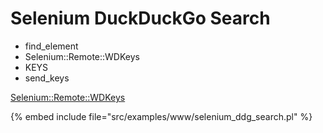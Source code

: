 # Selenium DuckDuckGo Search

* find_element
* Selenium::Remote::WDKeys
* KEYS
* send_keys

[Selenium::Remote::WDKeys](https://metacpan.org/pod/Selenium::Remote::WDKeys)

{% embed include file="src/examples/www/selenium_ddg_search.pl" %}


